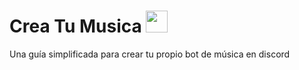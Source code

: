 # Crea Tu Musica  <img src="https://cdn.discordapp.com/emojis/811258280751136778.gif?v=1" width="35px">

Una guía simplificada para crear tu propio bot de música en discord
